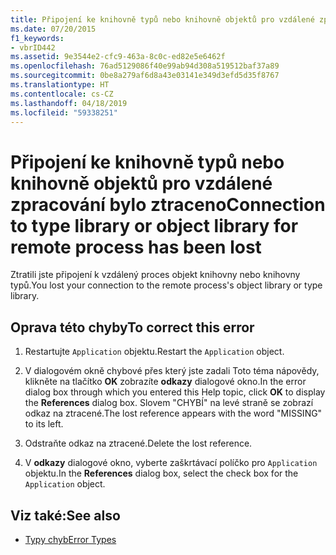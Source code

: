 ```yaml
---
title: Připojení ke knihovně typů nebo knihovně objektů pro vzdálené zpracování bylo ztraceno
ms.date: 07/20/2015
f1_keywords:
- vbrID442
ms.assetid: 9e3544e2-cfc9-463a-8c0c-ed82e5e6462f
ms.openlocfilehash: 76ad5129086f40e99ab94d308a519512baf37a89
ms.sourcegitcommit: 0be8a279af6d8a43e03141e349d3efd5d35f8767
ms.translationtype: HT
ms.contentlocale: cs-CZ
ms.lasthandoff: 04/18/2019
ms.locfileid: "59338251"
---
```

# <a name="connection-to-type-library-or-object-library-for-remote-process-has-been-lost"></a><span data-ttu-id="3fe98-102">Připojení ke knihovně typů nebo knihovně objektů pro vzdálené zpracování bylo ztraceno</span><span class="sxs-lookup"><span data-stu-id="3fe98-102">Connection to type library or object library for remote process has been lost</span></span>
<span data-ttu-id="3fe98-103">Ztratili jste připojení k vzdálený proces objekt knihovny nebo knihovny typů.</span><span class="sxs-lookup"><span data-stu-id="3fe98-103">You lost your connection to the remote process's object library or type library.</span></span>  
  
## <a name="to-correct-this-error"></a><span data-ttu-id="3fe98-104">Oprava této chyby</span><span class="sxs-lookup"><span data-stu-id="3fe98-104">To correct this error</span></span>  
  
1. <span data-ttu-id="3fe98-105">Restartujte `Application` objektu.</span><span class="sxs-lookup"><span data-stu-id="3fe98-105">Restart the `Application` object.</span></span>  
  
2. <span data-ttu-id="3fe98-106">V dialogovém okně chybové přes který jste zadali Toto téma nápovědy, klikněte na tlačítko **OK** zobrazíte **odkazy** dialogové okno.</span><span class="sxs-lookup"><span data-stu-id="3fe98-106">In the error dialog box through which you entered this Help topic, click **OK** to display the **References** dialog box.</span></span> <span data-ttu-id="3fe98-107">Slovem "CHYBÍ" na levé straně se zobrazí odkaz na ztracené.</span><span class="sxs-lookup"><span data-stu-id="3fe98-107">The lost reference appears with the word "MISSING" to its left.</span></span>  
  
3. <span data-ttu-id="3fe98-108">Odstraňte odkaz na ztracené.</span><span class="sxs-lookup"><span data-stu-id="3fe98-108">Delete the lost reference.</span></span>  
  
4. <span data-ttu-id="3fe98-109">V **odkazy** dialogové okno, vyberte zaškrtávací políčko pro `Application` objektu.</span><span class="sxs-lookup"><span data-stu-id="3fe98-109">In the **References** dialog box, select the check box for the `Application` object.</span></span>  
  
## <a name="see-also"></a><span data-ttu-id="3fe98-110">Viz také:</span><span class="sxs-lookup"><span data-stu-id="3fe98-110">See also</span></span>

- [<span data-ttu-id="3fe98-111">Typy chyb</span><span class="sxs-lookup"><span data-stu-id="3fe98-111">Error Types</span></span>](../../visual-basic/programming-guide/language-features/error-types.md)

